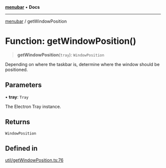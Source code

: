 [**menubar**](../README.md) • **Docs**

***

[menubar](../globals.md) / getWindowPosition

# Function: getWindowPosition()

> **getWindowPosition**(`tray`): `WindowPosition`

Depending on where the taskbar is, determine where the window should be
positioned.

## Parameters

• **tray**: `Tray`

The Electron Tray instance.

## Returns

`WindowPosition`

## Defined in

[util/getWindowPosition.ts:76](https://github.com/max-mapper/menubar/blob/ab7bcc28df37bf6f2811a12d6ece953e3ecdb7fb/src/util/getWindowPosition.ts#L76)
